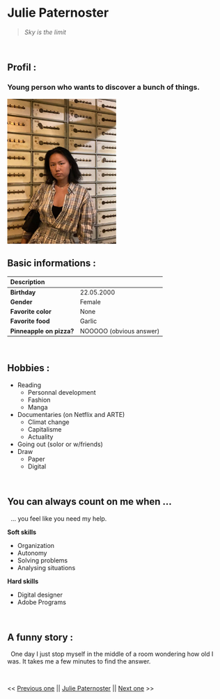 # Julie Paternoster  
> *Sky is the limit*  

&nbsp;
&nbsp;
&nbsp;
## Profil :  
### Young person who wants to discover a bunch of things. 

<img src="./links/2.jpg" width="250 px"/>  
&nbsp; 
&nbsp; 

## Basic informations :  
| Description |  |
| :------------ | ------------ |
| **Birthday** | 22.05.2000 |
| **Gender** | Female |
| **Favorite color** | None |
| **Favorite food** | Garlic |
| **Pinneapple on pizza?** | NOOOOO (obvious answer) |  

&nbsp;
&nbsp;
&nbsp;
## Hobbies :  
* Reading  
    * Personnal development
    * Fashion
    * Manga
* Documentaries (on Netflix and ARTE)  
    * Climat change  
    * Capitalisme  
    * Actuality  
* Going out (solor or w/friends)  
* Draw  
    * Paper  
    * Digital  

&nbsp;
&nbsp;
&nbsp;
## You can always count on me when ...  

&nbsp;
... you feel like you need my help.  

**Soft skills**  
- Organization  
- Autonomy  
- Solving problems  
- Analysing situations  

**Hard skills** 
- Digital designer  
- Adobe Programs  

&nbsp;
&nbsp;
&nbsp;
## A funny story :  

&nbsp;
One day I just stop myself in the middle of a room wondering how old I was. It takes me a few minutes to find the answer.  

&nbsp;
&nbsp;
&nbsp;  

<< [Previous one](https://github.com/JasonFelgenhauer/challenge-markdown) || [Julie Paternoster](https://jptsr.github.io/challenge-markdown/) || [Next one](https://github.com/Yashidao/challenge-markdown/blob/main/README.md) >>